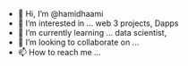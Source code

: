- 👋 Hi, I’m @hamidhaami
- 👀 I’m interested in ... web 3 projects, Dapps
- 🌱 I’m currently learning ... data scientist,
- 💞️ I’m looking to collaborate on ...
- 📫 How to reach me ... 

<!---
hamidhaami/hamidhaami is a ✨ special ✨ repository because its `README.md` (this file) appears on your GitHub profile.
You can click the Preview link to take a look at your changes.
--->
